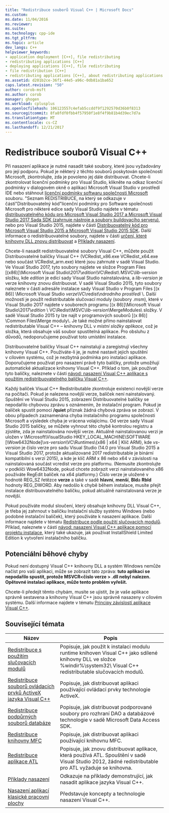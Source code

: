 ```yaml
---
title: "Redistribuce souborů Visual C++ | Microsoft Docs"
ms.custom: 
ms.date: 11/04/2016
ms.reviewer: 
ms.suite: 
ms.technology: cpp-ide
ms.tgt_pltfrm: 
ms.topic: article
dev_langs: C++
helpviewer_keywords:
- application deployment [C++], file redistributing
- redistributing applications [C++]
- deploying applications [C++], file redistributing
- file redistribution [C++]
- redistributing applications [C++], about redistributing applications
ms.assetid: d201b2ce-36f1-44e5-a96c-0db81a1ba652
caps.latest.revision: "50"
author: corob-msft
ms.author: corob
manager: ghogen
ms.workload: cplusplus
ms.openlocfilehash: 106123557c4efab5ccddf9f1292570d36b0f8313
ms.sourcegitcommit: 8fa8fdf0fbb4f57950f1e8f4f9b81b4d39ec7d7a
ms.translationtype: MT
ms.contentlocale: cs-CZ
ms.lasthandoff: 12/21/2017
---
```

# <a name="redistributing-visual-c-files"></a>Redistribuce souborů Visual C++
Při nasazení aplikace je nutné nasadit také soubory, které jsou vyžadovány pro její podporu. Pokud je některý z těchto souborů poskytován společností Microsoft, zkontrolujte, zda je povoleno jej dále distribuovat. Chcete-li zkontrolovat licenční podmínky pro Visual Studio, klikněte na odkaz licenční podmínky v dialogovém okně o aplikaci Microsoft Visual Studio v prostředí IDE nebo stáhnout [licenční podmínky softwaru společnosti Microsoft](http://go.microsoft.com/fwlink/p/?LinkId=831114) souboru. "Seznam REDISTRIBUCE, na který se odkazuje v části"Distribuovatelný kód"licenční podmínky pro Software společnosti Microsoft pro některé edice sady Visual Studio najdete v tématu [distribuovatelného kódu pro Microsoft Visual Studio 2017 a Microsoft Visual Studio 2017 Sada SDK (zahrnuje nástroje a soubory buildovacího serveru)](http://go.microsoft.com/fwlink/p/?LinkId=823098), nebo pro Visual Studio 2015, najdete v části [Distribuovatelný kód pro Microsoft Visual Studio 2015 a Microsoft Visual Studio 2015 SDK](http://go.microsoft.com/fwlink/p/?LinkId=523763). Další informace o redistribuovatelné soubory, najdete v části [určení, které knihovny DLL znovu distribuovat](../ide/determining-which-dlls-to-redistribute.md) a [Příklady nasazení](../ide/deployment-examples.md).  
  
 Chcete-li nasadit redistribuovatelné soubory Visual C++, můžete použít Distribuovatelné balíčky Visual C++ (VCRedist\_x86.exe VCRedist\_x64.exe nebo součást VCRedist\_arm.exe) které jsou zahrnuté v sadě Visual Studio. Ve Visual Studio 2017, tyto soubory najdete ve složce Program Files [(x86)]\\Microsoft Visual Studio\\2017\\_edition_\\VC\\Redist\\ MSVC\\_lib-version_ složku, kde _edition_ je edicí sady Visual Studio nainstalována, a _lib-version_ je verze knihovny znovu distribuovat. V sadě Visual Studio 2015, tyto soubory naleznete v části adresáře instalace sady Visual Studio v Program Files [(x 86)] \Microsoft Visual Studio *verze*\VC\redist\\*národního prostředí* \\. Další možností je použít redistributable slučovací moduly (soubory .msm), které v Visual Studio 2017 najdete v souborech programu [(x 86)]\\Microsoft Visual Studio\\2017\\_edition_ \\ VC\\Redist\\MSVC\\_lib-version_\\MergeModules\\ složky. V sadě Visual Studio 2015 ty lze najít v programových souborů [(x 86)] \Common Files\Merge moduly\\. Je také možné přímo nainstalovat redistributable Visual C++ – knihovny DLL v *místní složky aplikace*, což je složka, která obsahuje váš soubor spustitelná aplikace. Pro obsluhu z důvodů, nedoporučujeme používat toto umístění instalace.  
  
 Distribuovatelné balíčky Visual C++ nainstalují a zaregistrují všechny knihovny Visual C++. Používáte-li je, je nutné nastavit jejich spuštění v cílovém systému, což je nezbytná podmínka pro instalaci aplikace. Doporučujeme používat pro nasazení právě tyto balíčky, protože umožňují automatické aktualizace knihovny Visual C++. Příklad o tom, jak používat tyto balíčky, naleznete v části [návod: nasazení Visual C++ aplikace s použitím redistribuovatelného balíčku Visual C++](../ide/deploying-visual-cpp-application-by-using-the-vcpp-redistributable-package.md).  
  
 Každý balíček Visual C++ Redistributable zkontroluje existenci novější verze na počítači. Pokud je nalezena novější verze, balíček není nainstalovaný. Spuštění ve Visual Studiu 2015, zobrazení Distribuovatelné balíčky se nepodařilo chybovou zprávu s oznámením, že instalační program. Pokud je balíček spustit pomocí **/quiet** příznak žádná chybová zpráva se zobrazí. V obou případech zaznamenána chyba instalačního programu společnosti Microsoft a výsledek chyba je vrácena volajícímu. Od verze sady Visual Studio 2015 balíčky, se můžete vyhnout této chybě kontrolou registru a zjistěte, zda je nainstalována novější verze. Aktuálně nainstalovanou verzi je uložen v \Microsoft\VisualStudio HKEY_LOCAL_MACHINE\SOFTWARE [\Wow6432Node]\\_vs-version_\VC\Runtimes\\{x86 | x64 | Klíč ARM}, kde _vs-version_ je číslo verze pro sadu Visual Studio (14.0 pro Visual Studio 2015 a Visual Studio 2017, protože aktualizované 2017 redistributable je binární kompatibilní s verzí 2015), a kde je klíč ARM x 86 nebo x64 v závislosti na nainstalovaná součást vcredist verze pro platformu. (Nemusíte zkontrolujte v podklíči Wow6432Node, pokud chcete zobrazit verzi nainstalovaného x86 používáte RegEdit balíček na x64 platformy.) Číslo verze je uložené v hodnotě REG_SZ řetězce **verze** a také v sadě **hlavní**, **menší**, **Bld**a **Rbld** hodnoty REG_DWORD. Aby nedošlo k chybě během instalace, musíte přejít instalace distribuovatelného balíčku, pokud aktuálně nainstalovaná verze je novější.  
  
 Pokud používáte modul sloučení, který obsahuje knihovny DLL Visual C++, je třeba jej zahrnout v balíčku Instalační služby systému Windows (nebo podobné instalační balíček), který používáte k nasazení aplikace. Další informace najdete v tématu [Redistribuce podle použití slučovacích modulů](../ide/redistributing-components-by-using-merge-modules.md). Příklad, naleznete v části [návod: nasazení Visual C++ aplikace pomocí projektu instalace](../ide/walkthrough-deploying-a-visual-cpp-application-by-using-a-setup-project.md), který také ukazuje, jak používat InstallShield Limited Edition k vytvoření instalačního balíčku.  
  
## <a name="potential-run-time-errors"></a>Potenciální běhové chyby  
 Pokud není dostupný Visual C++ knihovny DLL a systém Windows nemůže načíst pro vaši aplikaci, může se zobrazit tato zpráva: **tuto aplikaci se nepodařilo spustit, protože MSVCR\<číslo verze > .dll nebyl nalezen. Opětovné instalaci aplikace, může tento problém vyřešit.**  
  
 Chcete-li předejít těmto chybám, musíte se ujistit, že je vaše aplikace správně sestavena a knihovny Visual C++ jsou správně nasazeny v cílovém systému. Další informace najdete v tématu [Principy závislostí aplikace Visual C++](../ide/understanding-the-dependencies-of-a-visual-cpp-application.md).  
  
## <a name="related-topics"></a>Související témata  
  
|Název|Popis|  
|-----------|-----------------|  
|[Redistribuce s použitím slučovacích modulů](../ide/redistributing-components-by-using-merge-modules.md)|Popisuje, jak použít k instalaci modulu runtime knihoven Visual C++ jako sdílené knihovny DLL ve složce %windir%\system32\ Visual C++ redistributable slučovacích modulů.|  
|[Redistribuce souborů ovládacích prvků ActiveX jazyka Visual C++](../ide/redistributing-visual-cpp-activex-controls.md)|Popisuje, jak distribuovat aplikaci používající ovládací prvky technologie ActiveX.|  
|[Redistribuce podpůrných souborů databáze](../ide/redistributing-database-support-files.md)|Popisuje, jak distribuovat podporované soubory pro rozhraní DAO a databázové technologie v sadě Microsoft Data Access SDK.|  
|[Redistribuce knihovny MFC](../ide/redistributing-the-mfc-library.md)|Popisuje, jak distribuovat aplikaci používající knihovnu MFC.|  
|[Redistribuce aplikace ATL](../ide/redistributing-an-atl-application.md)|Popisuje, jak znovu distribuovat aplikace, která používá ATL. Spouštění v sadě Visual Studio 2012, žádné redistributable pro ATL vyžaduje se knihovna.|  
|[Příklady nasazení](../ide/deployment-examples.md)|Odkazuje na příklady demonstrující, jak nasadit aplikace jazyka Visual C++.|  
|[Nasazení aplikací klasické pracovní plochy](../ide/deploying-native-desktop-applications-visual-cpp.md)|Představuje koncepty a technologie nasazení Visual C++.|